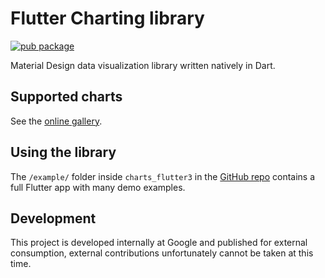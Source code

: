 # Flutter Charting library

[![pub package](https://img.shields.io/pub/v/charts_flutter3.svg)](https://pub.dartlang.org/packages/charts_flutter3)

Material Design data visualization library written natively in Dart.

## Supported charts

See the [online gallery](https://google.github.io/charts/flutter/gallery.html).

## Using the library

The `/example/` folder inside `charts_flutter3` in the [GitHub repo](https://github.com/google/charts)
contains a full Flutter app with many demo examples.

## Development
This project is developed internally at Google and published for external
consumption, external contributions unfortunately cannot be taken at this time.

